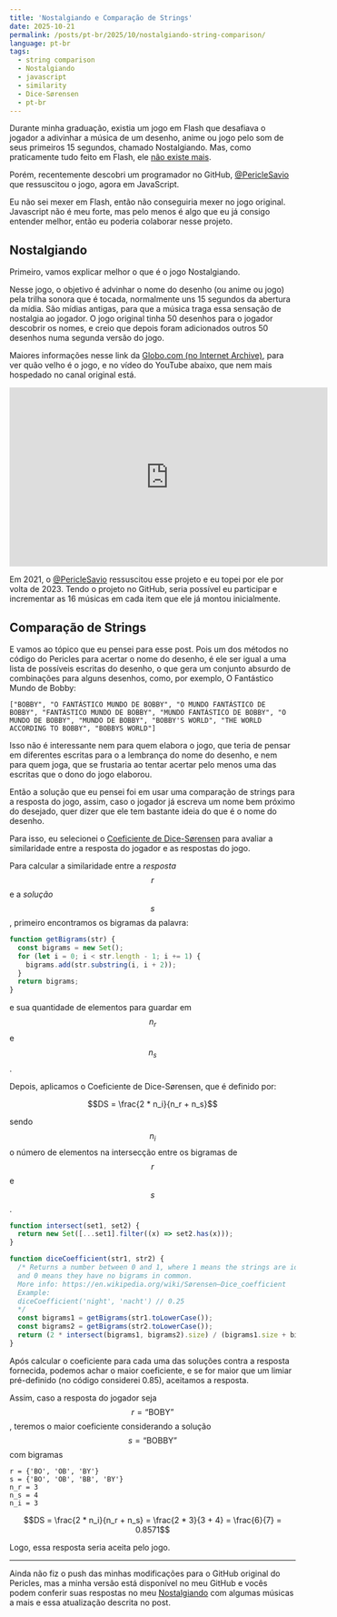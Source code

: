 ```yaml
---
title: 'Nostalgiando e Comparação de Strings'
date: 2025-10-21
permalink: /posts/pt-br/2025/10/nostalgiando-string-comparison/
language: pt-br
tags:
  - string comparison
  - Nostalgiando
  - javascript
  - similarity
  - Dice-Sørensen
  - pt-br
---
```


Durante minha graduação, existia um jogo em Flash que desafiava o jogador a adivinhar a música de um desenho, anime ou jogo pelo som de seus primeiros 15 segundos, chamado Nostalgiando. Mas, como praticamente tudo feito em Flash, ele [não existe mais](https://www.clrn.org/why-did-adobe-flash-shut-down/ "Why did Adobe Flash shut down?").

Porém, recentemente descobri um programador no GitHub, [@PericleSavio](https://github.com/PericlesSavio/Nostalgiando "Nostalgiando do PericlesSavio") que ressuscitou o jogo, agora em JavaScript.

Eu não sei mexer em Flash, então não conseguiria mexer no jogo original. Javascript não é meu forte, mas pelo menos é algo que eu já consigo entender melhor, então eu poderia colaborar nesse projeto.

Nostalgiando
---

Primeiro, vamos explicar melhor o que é o jogo Nostalgiando.

Nesse jogo, o objetivo é advinhar o nome do desenho (ou anime ou jogo) pela trilha sonora que é tocada, normalmente uns 15 segundos da abertura da mídia. São mídias antigas, para que a música traga essa sensação de nostalgia ao jogador. O jogo original tinha 50 desenhos para o jogador descobrir os nomes, e creio que depois foram adicionados outros 50 desenhos numa segunda versão do jogo.

Maiores informações nesse link da [Globo.com (no Internet Archive)](https://web.archive.org/web/20071104094242/https://g1.globo.com/Noticias/Tecnologia/0,,MUL166680-6174,00-WEBGAME+HOMENAGEIA+DESENHOS+ANIMADOS.html "Webgame homenageia desenhos animados"), para ver quão velho é o jogo, e no vídeo do YouTube abaixo, que nem mais hospedado no canal original está.

<iframe width="560" height="315" src="https://www.youtube.com/embed/O8BRVvyF9aE?si=1nYoCG8S5se5d81n" title="YouTube video player" frameborder="0" allow="accelerometer; autoplay; clipboard-write; encrypted-media; gyroscope; picture-in-picture; web-share" referrerpolicy="strict-origin-when-cross-origin" allowfullscreen></iframe>

Em 2021, o [@PericleSavio](https://github.com/PericlesSavio/ "GitHub do PericlesSavio") ressuscitou esse projeto e eu topei por ele por volta de 2023. Tendo o projeto no GitHub, seria possível eu participar e incrementar as 16 músicas em cada item que ele já montou inicialmente.

Comparação de Strings
---

E vamos ao tópico que eu pensei para esse post. Pois um dos métodos no código do Pericles para acertar o nome do desenho, é ele ser igual a uma lista de possíveis escritas do desenho, o que gera um conjunto absurdo de combinações para alguns desenhos, como, por exemplo, O Fantástico Mundo de Bobby:

`["BOBBY", "O FANTÁSTICO MUNDO DE BOBBY", "O MUNDO FANTÁSTICO DE BOBBY", "FANTÁSTICO MUNDO DE BOBBY", "MUNDO FANTÁSTICO DE BOBBY", "O MUNDO DE BOBBY", "MUNDO DE BOBBY", "BOBBY'S WORLD", "THE WORLD ACCORDING TO BOBBY", "BOBBYS WORLD"]`

Isso não é interessante nem para quem elabora o jogo, que teria de pensar em diferentes escritas para o a lembrança do nome do desenho, e nem para quem joga, que se frustaria ao tentar acertar pelo menos uma das escritas que o dono do jogo elaborou.

Então a solução que eu pensei foi em usar uma comparação de strings para a resposta do jogo, assim, caso o jogador já escreva um nome bem próximo do desejado, quer dizer que ele tem bastante ideia do que é o nome do desenho.

Para isso, eu selecionei o [Coeficiente de Dice-Sørensen](https://en.wikipedia.org/wiki/Dice-S%C3%B8rensen_coefficient "Página da Wikipedia em inglês") para avaliar a similaridade entre a resposta do jogador e as respostas do jogo.

Para calcular a similaridade entre a *resposta* $$r$$ e a *solução* $$s$$, primeiro encontramos os bigramas da palavra:

```javascript
function getBigrams(str) {
  const bigrams = new Set();
  for (let i = 0; i < str.length - 1; i += 1) {
    bigrams.add(str.substring(i, i + 2));
  }
  return bigrams;
}
```

e sua quantidade de elementos para guardar em $$n_r$$ e $$n_s$$.

Depois, aplicamos o Coeficiente de Dice-Sørensen, que é definido por:

$$DS = \frac{2 * n_i}{n_r + n_s}$$

sendo $$n_i$$ o número de elementos na intersecção entre os bigramas de $$r$$ e $$s$$.

```javascript
function intersect(set1, set2) {
  return new Set([...set1].filter((x) => set2.has(x)));
}

function diceCoefficient(str1, str2) {
  /* Returns a number between 0 and 1, where 1 means the strings are identical
  and 0 means they have no bigrams in common.
  More info: https://en.wikipedia.org/wiki/Sørensen–Dice_coefficient
  Example:
  diceCoefficient('night', 'nacht') // 0.25
  */
  const bigrams1 = getBigrams(str1.toLowerCase());
  const bigrams2 = getBigrams(str2.toLowerCase());
  return (2 * intersect(bigrams1, bigrams2).size) / (bigrams1.size + bigrams2.size);
}
```

Após calcular o coeficiente para cada uma das soluções contra a resposta fornecida, podemos achar o maior coeficiente, e se for maior que um limiar pré-definido (no código considerei 0.85), aceitamos a resposta.

Assim, caso a resposta do jogador seja $$r=\textrm{“BOBY”}$$, teremos o maior coeficiente considerando a solução $$s=\textrm{“BOBBY”}$$ com bigramas

```
r = {'BO', 'OB', 'BY'}
s = {'BO', 'OB', 'BB', 'BY'}
n_r = 3
n_s = 4
n_i = 3
```

$$DS = \frac{2 * n_i}{n_r + n_s} = \frac{2 * 3}{3 + 4} = \frac{6}{7} = 0.8571$$

Logo, essa resposta seria aceita pelo jogo.

---

Ainda não fiz o push das minhas modificações para o GitHub original do Pericles, mas a minha versão está disponível no meu GitHub e vocês podem conferir suas respostas no meu [Nostalgiando](https://rafaelwerneck.github.io/Nostalgiando/ "Versão local do Nostalgiando") com algumas músicas a mais e essa atualização descrita no post.